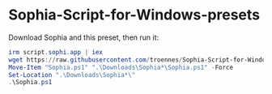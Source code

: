 # Sophia-Script-for-Windows-presets

Download Sophia and this preset, then run it:

```powershell
irm script.sophi.app | iex
wget https://raw.githubusercontent.com/troennes/Sophia-Script-for-Windows-presets/main/hacking-preset.ps1 -UseBasicParsing -OutFile "Sophia.ps1"
Move-Item "Sophia.ps1" ".\Downloads\Sophia*\Sophia.ps1" -Force
Set-Location ".\Downloads\Sophia*\"
.\Sophia.ps1
```
